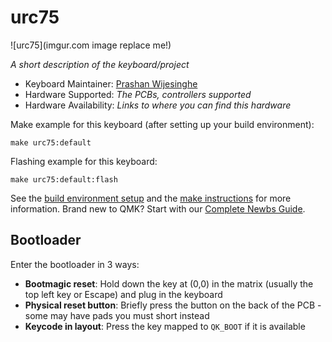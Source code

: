 # urc75

![urc75](imgur.com image replace me!)

*A short description of the keyboard/project*

* Keyboard Maintainer: [Prashan Wijesinghe](https://github.com/Quarterpie3141)
* Hardware Supported: *The PCBs, controllers supported*
* Hardware Availability: *Links to where you can find this hardware*

Make example for this keyboard (after setting up your build environment):

    make urc75:default

Flashing example for this keyboard:

    make urc75:default:flash

See the [build environment setup](https://docs.qmk.fm/#/getting_started_build_tools) and the [make instructions](https://docs.qmk.fm/#/getting_started_make_guide) for more information. Brand new to QMK? Start with our [Complete Newbs Guide](https://docs.qmk.fm/#/newbs).

## Bootloader

Enter the bootloader in 3 ways:

* **Bootmagic reset**: Hold down the key at (0,0) in the matrix (usually the top left key or Escape) and plug in the keyboard
* **Physical reset button**: Briefly press the button on the back of the PCB - some may have pads you must short instead
* **Keycode in layout**: Press the key mapped to `QK_BOOT` if it is available
